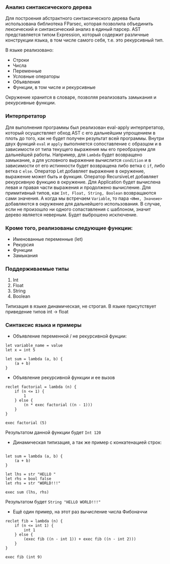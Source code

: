 ### Анализ синтаксического дерева

Для построения абстрактного синтаксического дерева была использована библиотека FParsec, которая позволила объединить лексический и синтаксический анализ в единый парсер. AST представляется типом Expression, который содержит различные конструкции языка, в том числе самого себя, т.е. это рекурсивный тип. 

В языке реализовано:
- Строки
- Числа
- Переменные
- Условные операторы
- Объявления
- Функции, в том числе и рекурсивные

Окружение хранится в словаре, позволяя реализовать замыкания и рекурсивные функции.


### Интерпретатор

Для выполнения программы был реализован eval-apply интерпретатор, который осуществляет обход AST с его дальнейшим упрощением в плоть до того, как не будет получен результат всей программы. Внутри двух функций `eval` и `apply` выполняется сопоставление с образцом и в зависимости от типа текущего выражения мы его преобразуем для дальнейшей работы. Например, для `Lambda` будет возвращено замыкание, а для условного выражение вычислится `condition` и в зависимости от его истинности будет возвращена либо ветка с `if`, либо ветка с `else`. Оператор Let добавляет выражение в окружение, выражение может быть и функция. Оператор RecursiveLet добавляет рекурсивную функцию в окружение. Для Application будет вычислена левая и правая части выражения и продолжено вычисление. Для примитивный типов, как `Int, Float, String, Boolean` возвращаются сами значения. А когда мы встречаем `Variable`, то пара `<Имя, Значеие>` добавляются в окружение для дальнейшего использования. В случае, если не произошло ни одного сопаставления с шаблоном, значит дерево является неверным. Будет выброшено исключение.


### Кроме того, реализованы следующие функции:

- Именованные переменные (let)
- Рекурсия
- Функции
- Замыкания

### Поддерживаемые типы

1) Int
2) Float
3) String
4) Boolean

Типизация в языке динамическая, не строгая. В языке присутствует приведение типов int -> float


### Синтаксис языка и примеры

- Объявление переменной / не рекурсивной фунции:
```
let variable_name = value
let x = int 5

let sum = lambda (a, b) {
    (a + b)
}
```

- Объявление рекурсивной функции и ее вызов
```
reclet factorial = lambda (n) {
    if (n <= 1) {
        1
    } else {
        (n * exec factorial ((n - 1)))
    }
}

exec factorial (5)
```
Результатом данной функции будет `Int 120`

- Динамическая типизация, а так же пример с конкатенацией строк:

```

let sum = lambda (a, b) {
    (a + b)
}

let lhs = str "HELLO "
let rhs = bool false
let rhs = str "WORLD!!!"

exec sum (lhs, rhs)

```
Результатом будет `String "HELLO WORLD!!!"`

- Ещё один пример, на этот раз вычисление числа Фибоначчи
```
reclet fib = lambda (n) {
    if (n <= int 1) {
        int 1
    } else {
        (exec fib ((n - int 1)) + exec fib ((n - int 2)))
    }
}

exec fib (int 9)
```
